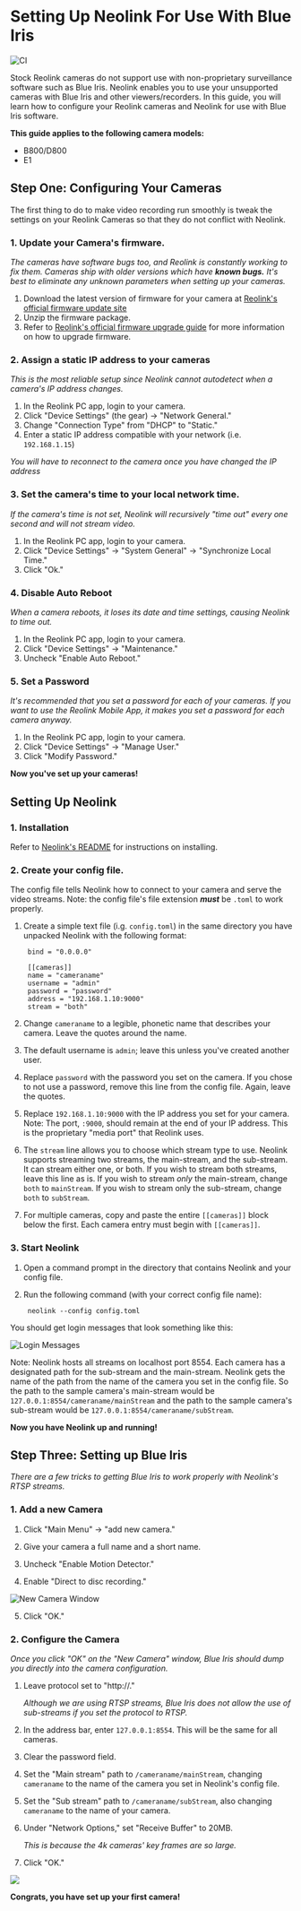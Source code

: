 # Setting Up Neolink For Use With Blue Iris

![CI](https://github.com/thirtythreeforty/neolink/workflows/CI/badge.svg)

Stock Reolink cameras do not support use with non-proprietary surveillance software such as Blue Iris. Neolink enables you to use your unsupported cameras with Blue Iris and other viewers/recorders. In this guide, you will learn how to configure your Reolink cameras and Neolink for use with Blue Iris software.

**This guide applies to the following camera models:**
- B800/D800
- E1


## Step One: Configuring Your Cameras
The first thing to do to make video recording run smoothly is tweak the settings on your Reolink Cameras so that they do not conflict with Neolink.

### 1. Update your Camera's firmware.
_The cameras have software bugs too, and Reolink is constantly working to fix them. Cameras ship with older versions which have **known bugs.** It's best to eliminate any unknown parameters when setting up your cameras._
1. Download the latest version of firmware for your camera at [Reolink's official firmware update site](https://support.reolink.com/hc/en-us/sections/360002374874-Firmware)
2. Unzip the firmware package.
3. Refer to [Reolink's official firmware upgrade guide](https://support.reolink.com/hc/en-us/articles/360004084333-Upgrade-Firmware-via-Reolink-Client-Windows-) for more information on how to upgrade firmware.

### 2. Assign a static IP address to your cameras
_This is the most reliable setup since Neolink cannot autodetect when a camera's IP address changes._
1. In the Reolink PC app, login to your camera.
2. Click "Device Settings" (the gear) -> "Network General."
3. Change "Connection Type" from "DHCP" to "Static."
4. Enter a static IP address compatible with your network (i.e. `192.168.1.15`)

_You will have to reconnect to the camera once you have changed the IP address_

### 3. Set the camera's time to your local network time.
_If the camera's time is not set, Neolink will recursively "time out" every one second and will not stream video._
1. In the Reolink PC app, login to your camera.
2. Click "Device Settings" -> "System General" -> "Synchronize Local Time."
3. Click "Ok."

### 4. Disable Auto Reboot
_When a camera reboots, it loses its date and time settings, causing Neolink to time out._
1. In the Reolink PC app, login to your camera.
2. Click "Device Settings" -> "Maintenance."
3. Uncheck "Enable Auto Reboot."

### 5. Set a Password
_It's recommended that you set a password for each of your cameras. If you want to use the Reolink Mobile App, it makes you set a password for each camera anyway._
1. In the Reolink PC app, login to your camera.
2. Click "Device Settings" -> "Manage User."
3. Click "Modify Password."

**Now you've set up your cameras!**

## Setting Up Neolink
### 1. Installation
Refer to [Neolink's README](https://github.com/thirtythreeforty/neolink/blob/master/README.md) for instructions on installing.
### 2. Create your config file.
The config file tells Neolink how to connect to your camera and serve the video streams.
Note: the config file's file extension _**must**_ be `.toml` to work properly.
1. Create a simple text file (i.g. `config.toml`) in the same directory you have unpacked Neolink with the following format:

        bind = "0.0.0.0"
        
        [[cameras]]
        name = "cameraname"
        username = "admin"
        password = "password"
        address = "192.168.1.10:9000"
        stream = "both"
    
2. Change `cameraname` to a legible, phonetic name that describes your camera. Leave the quotes around the name.
3. The default username is `admin`; leave this unless you've created another user.
4. Replace `password` with the password you set on the camera. If you chose to not use a password, remove this line from the config file. Again, leave the quotes.
5. Replace `192.168.1.10:9000` with the IP address you set for your camera. 
    Note: The port, `:9000`, should remain at the end of your IP address. This is the proprietary "media port" that Reolink uses.
6. The `stream` line allows you to choose which stream type to use. Neolink supports streaming two streams, the main-stream, and the sub-stream. It can stream either one, or both. If you wish to stream both streams, leave this line as is. If you wish to stream _only_ the main-stream, change `both` to `mainStream`. If you wish to stream only the sub-stream, change `both` to `subStream`.
7. For multiple cameras, copy and paste the entire `[[cameras]]` block below the first. Each camera entry must begin with `[[cameras]]`.

### 3. Start Neolink
1. Open a command prompt in the directory that contains Neolink and your config file.
2. Run the following command (with your correct config file name):

        neolink --config config.toml

You should get login messages that look something like this:

![Login Messages](screenshots/login_messages.JPG)

Note: Neolink hosts all streams on localhost port 8554. Each camera has a designated path for the sub-stream and the main-stream. Neolink gets the name of the path from the name of the camera you set in the config file. So the path to the sample camera's main-stream would be `127.0.0.1:8554/cameraname/mainStream` and the path to the sample camera's sub-stream would be `127.0.0.1:8554/cameraname/subStream`.

**Now you have Neolink up and running!**


## Step Three: Setting up Blue Iris
_There are a few tricks to getting Blue Iris to work properly with Neolink's RTSP streams._

### 1. Add a new Camera
1. Click "Main Menu" -> "add new camera."

2. Give your camera a full name and a short name.
3. Uncheck "Enable Motion Detector."
4. Enable "Direct to disc recording."

![New Camera Window](screenshots/new_camera.JPG)

5. Click "OK."

### 2. Configure the Camera

_Once you click "OK" on the "New Camera" window, Blue Iris should dump you directly into the camera configuration._

1. Leave protocol set to "http://."

   _Although we are using RTSP streams, Blue Iris does not allow the use of sub-streams if you set the protocol to RTSP._

2. In the address bar, enter `127.0.0.1:8554`. This will be the same for all cameras.
3. Clear the password field.
4. Set the "Main stream" path to `/cameraname/mainStream`, changing `cameraname` to the name of the camera you set in Neolink's config file.
5. Set the "Sub stream" path to `/cameraname/subStream`, also changing `cameraname` to the name of your camera.

6. Under "Network Options," set "Receive Buffer" to 20MB.

   _This is because the 4k cameras' key frames are so large._

7. Click "OK."

![](screenshots/new_camera_config.JPG)

**Congrats, you have set up your first camera!**
